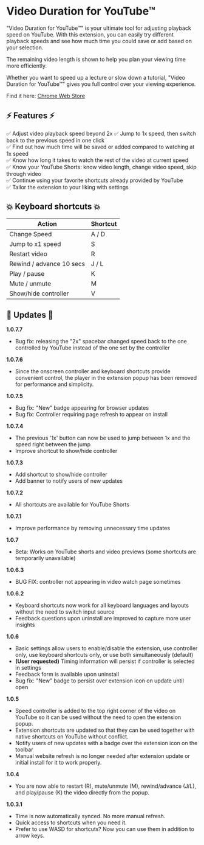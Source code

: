 # Video Duration for YouTube™

"Video Duration for YouTube™" is your ultimate tool for adjusting playback speed on YouTube. With this extension, you can easily try different playback speeds and see how much time you could save or add based on your selection.

The remaining video length is shown to help you plan your viewing time more efficiently.

Whether you want to speed up a lecture or slow down a tutorial, "Video Duration for YouTube™" gives you full control over your viewing experience.

Find it here:
[Chrome Web Store](https://chrome.google.com/webstore/detail/duration-calculator-for-y/djphelnkeombgogeophphofmjkbooofh)

## ⚡️ Features ⚡️
:white_check_mark: Adjust video playback speed beyond 2x 
:white_check_mark: Jump to 1x speed, then switch back to the previous speed in one click  
:white_check_mark: Find out how much time will be saved or added compared to watching at 1x speed  
:white_check_mark: Know how long it takes to watch the rest of the video at current speed  
:white_check_mark: Know your YouTube Shorts: know video length, change video speed, skip through video  
:white_check_mark: Continue using your favorite shortcuts already provided by YouTube  
:white_check_mark: Tailor the extension to your liking with settings  

## 💥 Keyboard shortcuts 💥
| Action                     | Shortcut                                |
|----------------------------|-----------------------------------------|
| Change Speed               | A / D                                   |
| Jump to x1 speed           | S                                       |
| Restart video              | R                                       |
| Rewind / advance 10 secs   | J / L                                   |
| Play / pause               | K                                       |
| Mute / unmute              | M                                       |
| Show/hide controller       | V                                       |

## 🎉 Updates 🎉
**1.0.7.7**
- Bug fix: releasing the "2x" spacebar changed speed back to the one controlled by YouTube instead of the one set by the controller

**1.0.7.6**
- Since the onscreen controller and keyboard shortcuts provide convenient control, the player in the extension popup has been removed for performance and simplicity.

**1.0.7.5**
- Bug fix: "New" badge appearing for browser updates
- Bug fix: Controller requiring page refresh to appear on install

**1.0.7.4**
- The previous '1x' button can now be used to jump between 1x and the speed right between the jump
- Improve shortcut to show/hide controller

**1.0.7.3**
- Add shortcut to show/hide controller
- Add banner to notify users of new updates

**1.0.7.2**
- All shortcuts are available for YouTube Shorts

**1.0.7.1**
- Improve performance by removing unnecessary time updates

**1.0.7**
- Beta: Works on YouTube shorts and video previews (some shortcuts are temporarily unavailable)

**1.0.6.3**
- BUG FIX: controller not appearing in video watch page sometimes

**1.0.6.2**
- Keyboard shortcuts now work for all keyboard languages and layouts without the need to switch input source
- Feedback questions upon uninstall are improved to capture more user insights

**1.0.6**
- Basic settings allow users to enable/disable the extension, use controller only, use keyboard shortcuts only, or use both simultaneously (default)
- **(User requested)** Timing information will persist if controller is selected in settings
- Feedback form is available upon uninstall
- Bug fix: "New" badge to persist over extension icon on update until open

**1.0.5**
- Speed controller is added to the top right corner of the video on YouTube so it can be used without the need to open the extension popup.
- Extension shortcuts are updated so that they can be used together with native shortcuts on YouTube without conflict.
- Notify users of new updates with a badge over the extension icon on the toolbar
- Manual website refresh is no longer needed after extension update or initial install for it to work properly.

**1.0.4**  
- You are now able to restart (R), mute/unmute (M), rewind/advance (J/L), and play/pause (K) the video directly from the popup.

**1.0.3.1**  
- Time is now automatically synced. No more manual refresh.  
- Quick access to shortcuts when you need it.  
- Prefer to use WASD for shortcuts? Now you can use them in addition to arrow keys.  
